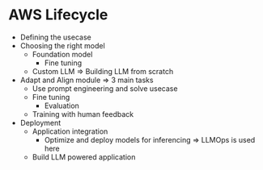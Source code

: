 # AWS Lifecycle

* Defining the usecase
* Choosing the right model
  * Foundation model
    * Fine tuning
  * Custom LLM ⇒ Building LLM from scratch
* Adapt and Align module ⇒ 3 main tasks
  * Use prompt engineering and solve usecase
  * Fine tuning
    * Evaluation
  * Training with human feedback
* Deployment
  * Application integration
    * Optimize and deploy models for inferencing ⇒ LLMOps is used here
  * Build LLM powered application
